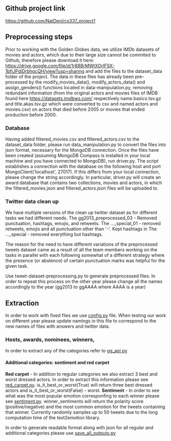 ## Github project link
https://github.com/NatDeni/cs337_project1

## Preprocessing steps
Prior to working with the Golden Globes data, we utilize IMDb datasets of movies and actors, which due to their large size cannot be commited to Github, therefore please download it here: https://drive.google.com/file/d/1r88BrMWtXOrIFSX-1bfiJPdjDrbhgcQH/view?usp=sharing and add the files to the dataset_data folder of the project. The data in these files has already been pre-processed by the modify_movies_data(), modify_actors_data() and assign_genders() functions located in data-manipulation.py, removing redundant information (from the original actors and movies files of IMDB found here https://datasets.imdbws.com/ respectively name.basics.tsv.gz and title.akas.tsv.gz which were converted to csv and named actors and movies.csv) on actors that died before 2005 or movies that ended production before 2000.

### Database
Having added filtered_movies.csv and filtered_actors.csv to the dataset_data folder, please run data_manipulation.py to convert the files into json format, necessary for the MongoDB connection. Once the files have been created (assuming MongoDB Compass is installed in your local machine and you have connected to MongoDB), run driver.py. The script establishes a connection with the database on the following host and port MongoClient('localhost', 27017). If this differs from your local connection, please change the string accordingly. In particular, driver.py will create an award database that contains two collections, movies and actors, in which the filtered_movies.json and filtered_actors.json files will be uploaded to.

### Twitter data clean up
We have multiple versions of the clean up twitter dataset as for different tasks we had different needs. The gg2013_preprocessed_03 - Removed punctuation, hashtags, emojis, and retweets.
The ..._special_01 -  removed retweets, emojis and all punctuation other than '-'. Kept hashtags in
The ..._special - removed everything but hashtags.

The reason for the need to have different variations of the preprocessed tweets dataset came as a result of all the team members working on the tasks in parallel with each following somewhat of a different strategy where the presence (or abstence) of certain punctuation marks was helpful for the given task.

Use tweet-dataset-preprocessing.py to generate preprocessed files. In order to repeat this process on the other year please change all the names accordingly to the year (gg2013 to ggAAAA where AAAA is a year)

## Extraction
In order to work with fixed files we use [config.py](https://github.com/NatDeni/cs337_project1/blob/master/config.py) file. When testing our work on different year please update namings in this file to correspond to the new names of files with answers and twitter data.  
### Hosts, awards, nominees, winners, 
In order to extract any of the categories refer to [gg_api.py](https://github.com/NatDeni/cs337_project1/blob/master/gg_api.py)
#### Additional categories: sentiment and red carpet
**Red carpet** - In addition to regular categories we also extract 3 best and worst dressed actors. In order to extract this information please see [red_carpet.py](https://github.com/NatDeni/cs337_project1/blob/master/red_carpet.py). is_it_best_or_worst(True) will return three best dressed actors and is_it_best_or_worst(False) - worst. 
**Sentiment** - In order to see what was the most popular emotion corresponfing to each winner please see [sentiment.py](https://github.com/NatDeni/cs337_project1/blob/master/sentiment.py). winner_sentiments will return the polarity score (positive/negative) and the most common emotion for the tweets containing that winner. Currently randomly samples up to 50 tweets due to the long computation time of the text2emotion library.

In order to generate readable format along with json for all regular and additional categories please use [save_all_outputs.py](https://github.com/NatDeni/cs337_project1/blob/master/save_all_outputs.py)